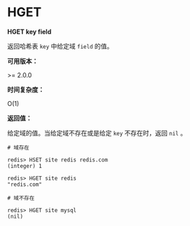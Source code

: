 
# HGET

**HGET key field**

返回哈希表 `key` 中给定域 `field` 的值。

**可用版本：**

&gt;= 2.0.0

**时间复杂度：**

O(1)

**返回值：**

给定域的值。当给定域不存在或是给定 `key` 不存在时，返回 `nil` 。

```
# 域存在

redis> HSET site redis redis.com
(integer) 1

redis> HGET site redis
"redis.com"

# 域不存在

redis> HGET site mysql
(nil)

```
